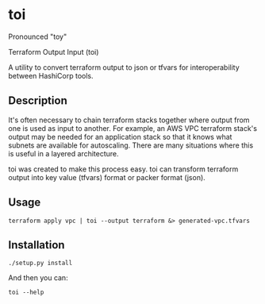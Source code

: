 # toi

Pronounced "toy" 

Terraform Output Input (toi)

A utility to convert terraform output to json or tfvars for interoperability between HashiCorp tools.

## Description

It's often necessary to chain terraform stacks together where output from one is used as input to another. For example, an AWS VPC terraform stack's output may be needed for an application stack so that it knows what subnets are available for autoscaling. There are many situations where this is useful in a layered architecture. 

toi was created to make this process easy. toi can transform terraform output into key value (tfvars) format or packer format (json).

## Usage

`terraform apply vpc | toi --output terraform &> generated-vpc.tfvars`

## Installation

`./setup.py install`

And then you can:

`toi --help`
